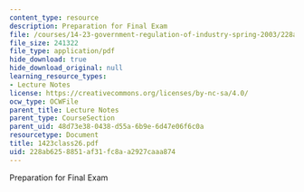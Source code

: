 ```yaml
---
content_type: resource
description: Preparation for Final Exam
file: /courses/14-23-government-regulation-of-industry-spring-2003/228ab6258851af31fc8aa2927caaa874_1423class26.pdf
file_size: 241322
file_type: application/pdf
hide_download: true
hide_download_original: null
learning_resource_types:
- Lecture Notes
license: https://creativecommons.org/licenses/by-nc-sa/4.0/
ocw_type: OCWFile
parent_title: Lecture Notes
parent_type: CourseSection
parent_uid: 48d73e38-0438-d55a-6b9e-6d47e06f6c0a
resourcetype: Document
title: 1423class26.pdf
uid: 228ab625-8851-af31-fc8a-a2927caaa874
---
```

Preparation for Final Exam